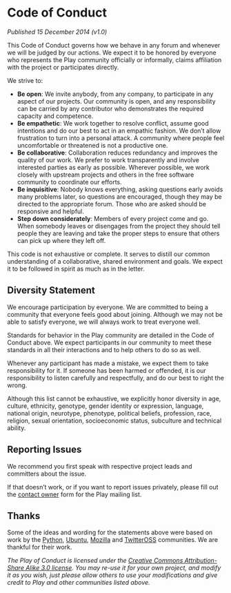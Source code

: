# Code of Conduct

*Published 15 December 2014 (v1.0)*

This Code of Conduct governs how we behave in any forum and whenever we will be judged by our actions. We expect it to be honored by everyone who represents the Play community officially or informally, claims affiliation with the project or participates directly.

We strive to:

- **Be open**: We invite anybody, from any company, to participate in any aspect of our projects. Our community is open, and any responsibility can be carried by any contributor who demonstrates the required capacity and competence.
- **Be empathetic**: We work together to resolve conflict, assume good intentions and do our best to act in an empathic fashion. We don’t allow frustration to turn into a personal attack. A community where people feel uncomfortable or threatened is not a productive one.
- **Be collaborative**: Collaboration reduces redundancy and improves the quality of our work. We prefer to work transparently and involve interested parties as early as possible. Wherever possible, we work closely with upstream projects and others in the free software community to coordinate our efforts.
- **Be inquisitive**: Nobody knows everything, asking questions early avoids many problems later, so questions are encouraged, though they may be directed to the appropriate forum. Those who are asked should be responsive and helpful.
- **Step down considerately**: Members of every project come and go. When somebody leaves or disengages from the project they should tell people they are leaving and take the proper steps to ensure that others can pick up where they left off.

This code is not exhaustive or complete. It serves to distill our common understanding of a collaborative, shared environment and goals. We expect it to be followed in spirit as much as in the letter.

## Diversity Statement

We encourage participation by everyone. We are committed to being a community that everyone feels good about joining. Although we may not be able to satisfy everyone, we will always work to treat everyone well.

Standards for behavior in the Play community are detailed in the Code of Conduct above. We expect participants in our community to meet these standards in all their interactions and to help others to do so as well.

Whenever any participant has made a mistake, we expect them to take responsibility for it. If someone has been harmed or offended, it is our responsibility to listen carefully and respectfully, and do our best to right the wrong.

Although this list cannot be exhaustive, we explicitly honor diversity in age, culture, ethnicity, genotype, gender identity or expression, language, national origin, neurotype, phenotype, political beliefs, profession, race, religion, sexual orientation, socioeconomic status, subculture and technical ability.

## Reporting Issues

We recommend you first speak with respective project leads and committers about the issue.

If that doesn’t work, or if you want to report issues privately, please fill out the [contact owner](https://groups.google.com/forum/#!contactowner/play-framework) form for the Play mailing list.

## Thanks

Some of the ideas and wording for the statements above were based on work by the [Python](https://www.python.org/community/diversity), [Ubuntu](https://www.ubuntu.com/about/about-ubuntu/conduct), [Mozilla](https://wiki.mozilla.org/Code_of_Conduct/Draft) and [TwitterOSS](https://engineering.twitter.com/opensource/code-of-conduct) communities. We are thankful for their work.

*The Play of Conduct is licensed under the [Creative Commons Attribution-Share Alike 3.0 license](https://creativecommons.org/licenses/by-sa/3.0/). You may re-use it for your own project, and modify it as you wish, just please allow others to use your modifications and give credit to Play and other communities listed above.*
